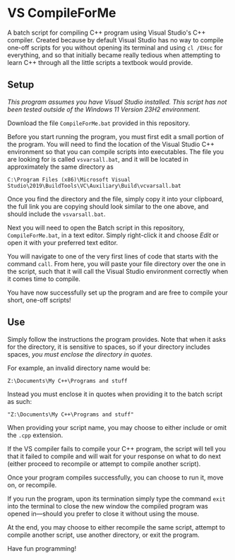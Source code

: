 # VS CompileForMe
 A batch script for compiling C++ program using Visual Studio's C++ compiler. Created because by default Visual Studio has no way to compile one-off scripts for you without opening its terminal and using `cl /EHsc` for everything, and so that initially became really tedious when attempting to learn C++ through all the little scripts a textbook would provide.

## Setup

*This program assumes you have Visual Studio installed. This script has not been tested outside of the Windows 11 Version 23H2 environment.*

Download the file `CompileForMe.bat` provided in this repository.

Before you start running the program, you must first edit a small portion of the program. You will need to find the location of the Visual Studio C++ environment so that you can compile scripts into executables. The file you are looking for is called `vsvarsall.bat`, and it will be located in approximately the same directory as 

    C:\Program Files (x86)\Microsoft Visual Studio\2019\BuildTools\VC\Auxiliary\Build\vcvarsall.bat

Once you find the directory and the file, simply copy it into your clipboard, the full link you are copying should look similar to the one above, and should include the `vsvarsall.bat`.

Next you will need to open the Batch script in this repository, `CompileForMe.bat`, in a text editor. Simply right-click it and choose *Edit* or open it with your preferred text editor.

You will navigate to one of the very first lines of code that starts with the command `call`. From here, you will paste your file directory over the one in the script, such that it will call the Visual Studio environment correctly when it comes time to compile.

You have now successfully set up the program and are free to compile your short, one-off scripts!

## Use

Simply follow the instructions the program provides. Note that when it asks for the directory, it is sensitive to spaces, so if your directory includes spaces, *you must enclose the directory in quotes*.

For example, an invalid directory name would be:

    Z:\Documents\My C++\Programs and stuff

Instead you must enclose it in quotes when providing it to the batch script as such:

    "Z:\Documents\My C++\Programs and stuff"

When providing your script name, you may choose to either include or omit the `.cpp` extension.

If the VS compiler fails to compile your C++ program, the script will tell you that it failed to compile and will wait for your response on what to do next (either proceed to recompile or attempt to compile another script).

Once your program compiles successfully, you can choose to run it, move on, or recompile.

If you run the program, upon its termination simply type the command `exit` into the terminal to close the new window the compiled program was opened in—should you prefer to close it without using the mouse.

At the end, you may choose to either recompile the same script, attempt to compile another script, use another directory, or exit the program.

Have fun programming!